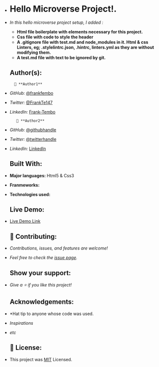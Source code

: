    
+   # Hello Microverse Project!.
+  *In this hello microverse project setup, I added :*
   - **Html file boilerplate with elements necessary for this project.**
   - **Css file with code to style the header**
   - **A .gitignore file with test.md and node_modules in it. Html & css Linters, eg; .stylelintrc.json,
     .hintrc, linters.yml as they are without modifying them.**
   - **A test.md file with text to be ignored by git.**
   
   ## Author(s):
         👤 **Author1**
+ *GitHub:* [@frankfembo](https://github.com/io/frankfembo)  
+ *Twitter:* [@FrankTe147](https://twitter.com/frankte147)
+ *LinkedIn:* [Frank-Tembo](https://linkedin.com/in/frank-tembo-559723234)

         👤 **Author2**
+ *GitHub:* [@githubhandle](https://github.com/githubhandle)
+ *Twitter:* [@twitterhandle](https://twitter.com/twitterhandle)
+ *LinkedIn:* [LinkedIn](https://linkedin.com/in/linkedinhandle)

 
   ## Built With:
+ **Major languages:** Html5 & Css3
+ **Franmeworks:**
+ **Technologies used:**

   ## Live Demo:
+ [Live Demo Link](https://github.com/frankfembo/hello_microverse)

   ## 🤝 Contributing:
+ *Contributions, issues, and features are welcome!*  
+ *Feel free to check the [issue page](frankfembo/hello_microvs/issues/).*
  
   ## Show your support:
+ *Give a ⭐️ if you like this project!*

   ## Acknowledgements:
+ *Hat tip to anyone whose code was used.
+ *Inspirations*
+ *etc*

   ##  📝 License:
+ This project was [MIT](./MIT.md) Licensed.
